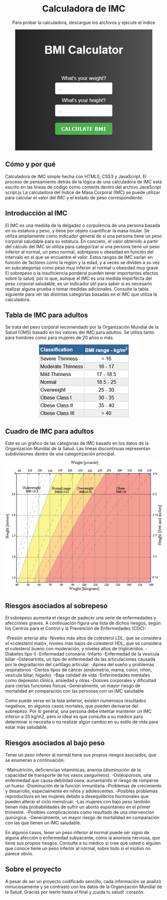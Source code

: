 <div align="center">
    <h1> Calculadora de IMC </h1>
</div>
<p align='center'>
Para probar la calculadora, descargue los archivos y ejecute el índice
</p>
<p align="center">
  <img src="..\assets\BMI.png" alt="BMI Calculator">
</p>

## Cómo y por qué

Calculadora de IMC simple hecha con HTML5, CSS3 y JavaScript.
El proceso de pensamiento detrás de la lógica de una calculadora de IMC está escrito en las líneas de código como coments dentro del archivo JavaScript script.js
La calculadora del Índice de Masa Corporal (IMC) se puede utilizar para calcular el valor del IMC y el estado de peso correspondiente.

## Introducción al IMC

El IMC es una medida de la delgadez o corpulencia de una persona basada en su estatura y peso, y tiene por objeto cuantificar la masa tisular. Se utiliza ampliamente como indicador general de si una persona tiene un peso corporal saludable para su estatura. En concreto, el valor obtenido a partir del cálculo del IMC se utiliza para categorizar si una persona tiene un peso inferior al normal, un peso normal, sobrepeso u obesidad en función del intervalo en el que se encuentre el valor. Estos rangos de IMC varían en función de factores como la región y la edad, y a veces se dividen a su vez en subcategorías como peso muy inferior al normal u obesidad muy grave. El sobrepeso o la insuficiencia ponderal pueden tener importantes efectos sobre la salud, por lo que, aunque el IMC es una medida imperfecta del peso corporal saludable, es un indicador útil para saber si es necesario realizar alguna prueba o tomar medidas adicionales. Consulte la tabla siguiente para ver las distintas categorías basadas en el IMC que utiliza la calculadora.

## Tabla de IMC para adultos

Se trata del peso corporal recomendado por la Organización Mundial de la Salud (OMS) basado en los valores del IMC para adultos. Se utiliza tanto para hombres como para mujeres de 20 años o más.

<p align="center">
  <img src="..\assets\BMItable.png" alt="BMI Table">
</p>

## Cuadro de IMC para adultos

Este es un gráfico de las categorías de IMC basado en los datos de la Organización Mundial de la Salud. Las líneas discontinuas representan subdivisiones dentro de una categorización principal.

<p align="center">
  <img src="..\assets\BMIchart.png" alt="BMI Table">
</p>

## Riesgos asociados al sobrepeso

El sobrepeso aumenta el riesgo de padecer una serie de enfermedades y afecciones graves. A continuación figura una lista de dichos riesgos, según los Centros para el Control y la Prevención de Enfermedades (CDC):

-Presión arterial alta
-Niveles más altos de colesterol LDL, que se considera el «colesterol malo», niveles más bajos de colesterol HDL, que se considera el colesterol bueno con moderación, y niveles altos de triglicéridos.
-Diabetes tipo II
-Enfermedad coronaria
-Infarto
-Enfermedad de la vesícula biliar
-Osteoartritis, un tipo de enfermedad de las articulaciones causada por la degradación del cartílago articular.
-Apnea del sueño y problemas respiratorios
-Ciertos tipos de cáncer (endometrio, mama, colon, riñón, vesícula biliar, hígado).
-Baja calidad de vida
-Enfermedades mentales como depresión clínica, ansiedad y otras
-Dolores corporales y dificultad para ciertas funciones físicas
-Generalmente, un mayor riesgo de mortalidad en comparación con las personas con un IMC saludable

Como puede verse en la lista anterior, existen numerosos resultados negativos, en algunos casos mortales, que pueden derivarse del sobrepeso. Por lo general, una persona debe intentar mantener un IMC inferior a 25 kg/m2, pero lo ideal es que consulte a su médico para determinar si necesita o no realizar algún cambio en su estilo de vida para estar más saludable.

## Riesgos asociados al bajo peso

Tener un peso inferior al normal tiene sus propios riesgos asociados, que se enumeran a continuación:

-Malnutrición, deficiencias vitamínicas, anemia (disminución de la capacidad de transporte de los vasos sanguíneos).
-Osteoporosis, una enfermedad que causa debilidad ósea, aumentando el riesgo de romperse un hueso
-Disminución de la función inmunitaria
-Problemas de crecimiento y desarrollo, especialmente en niños y adolescentes.
-Posibles problemas reproductivos en las mujeres debido a desequilibrios hormonales que pueden alterar el ciclo menstrual. -Las mujeres con bajo peso también tienen más probabilidades de sufrir un aborto espontáneo en el primer trimestre.
-Posibles complicaciones como resultado de una intervención quirúrgica.
-Generalmente, un mayor riesgo de mortalidad en comparación con las que tienen un IMC saludable.

En algunos casos, tener un peso inferior al normal puede ser signo de alguna afección o enfermedad subyacente, como la anorexia nerviosa, que tiene sus propios riesgos. Consulte a su médico si cree que usted o alguien que conoce tiene un peso inferior al normal, sobre todo si el motivo no parece obvio.

## Sobre el proyecto

A pesar de ser un proyecto codificado sencillo, cada información se analizó minuciosamente y se contrastó con los datos de la Organización Mundial de la Salud. Gracias por leerlo hasta el final y ¡cuida tu salud! :corazón:
